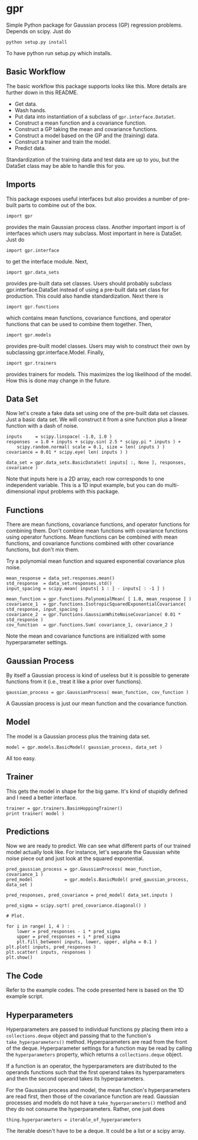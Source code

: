 gpr
===

Simple Python package for Gaussian process (GP) regression problems.  Depends
on scipy.  Just do

    python setup.py install

To have python run setup.py which installs.

Basic Workflow
--------------

The basic workflow this package supports looks like this.  More details
are further down in this README.

* Get data.
* Wash hands.
* Put data into instantiation of a subclass of `gpr.interface.DataSet`.
* Construct a mean function and a covariance function.
* Construct a GP taking the mean and covariance functions.
* Construct a model based on the GP and the (training) data.
* Construct a trainer and train the model.
* Predict data.

Standardization of the training data and test data are up to you, but
the DataSet class may be able to handle this for you.  

Imports
-------

This package exposes useful interfaces but also provides a number of 
pre-built parts to combine out of the box.

    import gpr

provides the main Gaussian process class.  Another important import
is of interfaces which users may subclass.  Most important in here 
is DataSet.  Just do

    import gpr.interface

to get the interface module.  Next, 

    import gpr.data_sets

provides pre-built data set classes.  Users should probably subclass
gpr.interface.DataSet instead of using a pre-built data set class for 
production.  This could also handle standardization.  Next there is

    import gpr.functions

which contains mean functions, covariance functions, and operator 
functions that can be used to combine them together.  Then,

    import gpr.models

provides pre-built model classes.  Users may wish to construct their
own by subclassing gpr.interface.Model.  Finally,

    import gpr.trainers

provides trainers for models.  This maximizes the log likelihood of 
the model.  How this is done may change in the future.

Data Set
--------

Now let's create a fake data set using one of the pre-built data set
classes.  Just a basic data set.  We will construct it from a sine
function plus a linear function with a dash of noise.

    inputs     = scipy.linspace( -1.0, 1.0 )
    responses  = 1.0 + inputs + scipy.sin( 2.5 * scipy.pi * inputs ) + 
        scipy.random.normal( scale = 0.1, size = len( inputs ) )
    covariance = 0.01 * scipy.eye( len( inputs ) )
    
    data_set = gpr.data_sets.BasicDataSet( inputs[ :, None ], responses, covariance )

Note that inputs here is a 2D array, each row corresponds to one 
independent variable.  This is a 1D input example, but you can do
multi-dimensional input problems with this package.

Functions
---------

There are mean functions, covariance functions, and operator functions
for combining them.  Don't combine mean functions with covariance 
functions using operator functions.  Mean functions can be combined
with mean functions, and covariance functions combined with other
covariance functions, but don't mix them.

Try a polynomial mean function and squared exponential covariance 
plus noise.

    mean_response = data_set.responses.mean()
    std_response  = data_set.responses.std()
    input_spacing = scipy.mean( inputs[ 1 : ] - inputs[ : -1 ] )

    mean_function = gpr.functions.PolynomialMean( [ 1.0, mean_response ] )
    covariance_1  = gpr.functions.IsotropicSquaredExponentialCovariance( std_response, input_spacing )
    covariance_2  = gpr.functions.GaussianWhiteNoiseCovariance( 0.01 * std_response )
    cov_function  = gpr.functions.Sum( covariance_1, covariance_2 )

Note the mean and covariance functions are initialized with some 
hyperparameter settings.

Gaussian Process
----------------

By itself a Gaussian process is kind of useless but it is possible to
generate functions from it (i.e., treat it like a prior over functions).

    gaussian_process = gpr.GaussianProcess( mean_function, cov_function )

A Gaussian process is just our mean function and the covariance function.

Model
-----

The model is a Gaussian process plus the training data set.

    model = gpr.models.BasicModel( gaussian_process, data_set )

All too easy.

Trainer
-------

This gets the model in shape for the big game.  It's kind of stupidly
defined and I need a better interface.

    trainer = gpr.trainers.BasinHoppingTrainer()
    print trainer( model )

Predictions
-----------

Now we are ready to predict.  We can see what different parts of our 
trained model actually look like.  For instance, let's separate the 
Gaussian white noise piece out and just look at the squared exponential.

    pred_gaussian_process = gpr.GaussianProcess( mean_function, covariance_1 )
    pred_model            = gpr.models.BasicModel( pred_gaussian_process, data_set )
    
    pred_responses, pred_covariance = pred_model( data_set.inputs )
    
    pred_sigma = scipy.sqrt( pred_covariance.diagonal() )

    # Plot.

    for i in range( 1, 4 ) :
        lower = pred_responses - i * pred_sigma
        upper = pred_responses + i * pred_sigma
        plt.fill_between( inputs, lower, upper, alpha = 0.1 )
    plt.plot( inputs, pred_responses )
    plt.scatter( inputs, responses )
    plt.show()

The Code
--------

Refer to the example codes.  The code presented here is based on the 1D example
script.

Hyperparameters
---------------

Hyperparameters are passed to individual functions py placing them into a
`collections.deque` object and passing that to the function's
`take_hyperparameters()` method.  Hyperparameters are read from the front of
the deque. Hyperparameter settings for a function may be read by calling the
`hyperparameters` property, which returns a `collections.deque` object.

If a function is an operator, the hyperparameters are distributed to the
operands functions such that the first operand takes its hyperparameters and
then the second operand takes its hyperparameters.

For the Gaussian process and model, the mean function's hyperparameters are 
read first, then those of the covariance function are read.  Gaussian processes
and models do not have a `take_hyperparameters()` method and they do not consume
the hyperparameters.  Rather, one just does

    thing.hyperparameters = iterable_of_hyperparameters

The iterable doesn't have to be a deque.  It could be a list or a scipy array.
